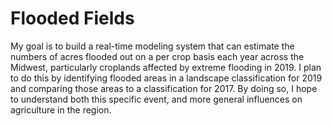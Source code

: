 # Flooded Fields
My goal is to build a real-time modeling system that can estimate the numbers of acres flooded out on a per crop basis each year across the Midwest, particularly croplands affected by extreme flooding in 2019. I plan to do this by identifying flooded areas in a landscape classification for 2019 and comparing those areas to a classification for 2017. By doing so, I hope to understand  both this specific event, and more general influences on agriculture in the region. 
